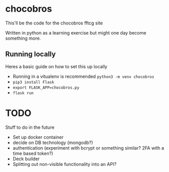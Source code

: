 # chocobros

This'll be the code for the chocobros fftcg site

Written in python as a learning exercise but might one day become something more.

## Running locally

Heres a basic guide on how to set this up locally
 - Running in a vitualenv is recommended `python3 -m venv chocobros`
 - `pip3 install Flask`
 - `export FLASK_APP=chocobros.py`
 - `flask run`

 # TODO

 Stuff to do in the future
  - Set up docker container
  - decide on DB technology (mongodb?)
  - authentication (experiment with bcrypt or something similar? 2FA with a time based token?)
  - Deck builder
  - Splitting out non-visible functionality into an API?
